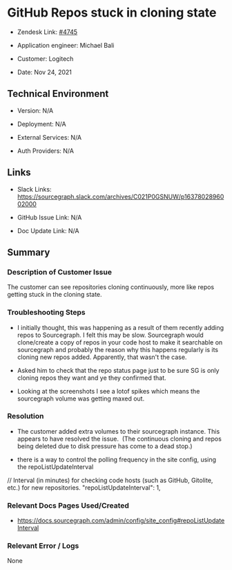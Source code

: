 

# GitHub Repos stuck in cloning state <!-- Ticket Title  Hint: include keywords to make it searchable -->



- Zendesk Link: [#4745](https://sourcegraph.zendesk.com/agent/tickets/4745)

- Application engineer: Michael Bali

- Customer: Logitech <!-- Redact if this contains personally identifying information -->

- Date: Nov 24, 2021


<!-- Data populated from integration, speak to Ben Gordon or Michael Bali if not working -->

<!-- During Internal team trial, fill missing data manually (we are waiting for all data to sync) -->



## Technical Environment

- Version: ​N/A

- Deployment: N/A

- External Services: N/A

- Auth Providers: N/A





## Links
<!-- Data for application engineer manual entry -->
- Slack Links: https://sourcegraph.slack.com/archives/C021P0GSNUW/p1637802896002000

- GitHub Issue Link: N/A

- Doc Update Link: N/A



## Summary

### Description of Customer Issue

The customer can see repositories cloning continuously, more like repos getting stuck in the cloning state.


### Troubleshooting Steps
- I initially thought, this was happening as a result of them recently adding repos to Sourcegraph. I felt this may be slow. Sourcegraph would clone/create a copy of repos in your code host to make it searchable on sourcegraph and probably the reason why this happens regularly is its cloning new repos added. Apparently, that wasn't the case.

- Asked him to check that the repo status page just to be sure SG is only cloning repos they want and ye they confirmed that.

- Looking at the screenshots I see a lotof spikes which means the sourcegraph volume was getting maxed out.



### Resolution
- The customer added extra volumes to their sourcegraph instance. This appears to have resolved the issue.  (The continuous cloning and repos being deleted due to disk pressure has come to a dead stop.)

- there is a way to control the polling frequency in the site config, using the repoListUpdateInterval

// Interval (in minutes) for checking code hosts (such as GitHub, Gitolite, etc.) for new repositories.
 "repoListUpdateInterval": 1,




### Relevant Docs Pages Used/Created

- https://docs.sourcegraph.com/admin/config/site_config#repoListUpdateInterval




### Relevant Error / Logs

<!-- Please redact keys, tokens, and personal identifying information -->

None


<!-- Once complete, upload a copy to https://github.com/sourcegraph/support-tools-internal/tree/main/resolved-tickets as a .md file -->
<!-- Name the file 4745.md -->
